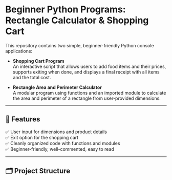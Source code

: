 # Beginner Python Programs: Rectangle Calculator & Shopping Cart

This repository contains two simple, beginner-friendly Python console applications:

- **Shopping Cart Program**  
  An interactive script that allows users to add food items and their prices, supports exiting when done, and displays a final receipt with all items and the total cost.


- **Rectangle Area and Perimeter Calculator**  
  A modular program using functions and an imported module to calculate the area and perimeter of a rectangle from user-provided dimensions.

---

## 📌 Features

✅ User input for dimensions and product details  
✅ Exit option for the shopping cart  
✅ Cleanly organized code with functions and modules  
✅ Beginner-friendly, well-commented, easy to read

---

## 🗂️ Project Structure

